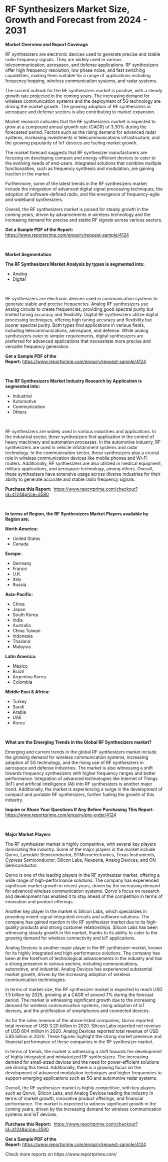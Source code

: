 <p><h1>RF Synthesizers Market Size, Growth and Forecast from 2024 - 2031</h1></p><p><strong>Market Overview and Report Coverage</strong></p>
<p><p>RF synthesizers are electronic devices used to generate precise and stable radio frequency signals. They are widely used in various telecommunication, aerospace, and defense applications. RF synthesizers offer high frequency resolution, low phase noise, and fast switching capabilities, making them suitable for a range of applications including frequency hopping, wireless communication systems, and radar systems.</p><p>The current outlook for the RF synthesizers market is positive, with a steady growth rate projected in the coming years. The increasing demand for wireless communication systems and the deployment of 5G technology are driving the market growth. The growing adoption of RF synthesizers in aerospace and defense sectors is also contributing to market expansion.</p><p>Market research indicates that the RF synthesizers market is expected to grow at a compound annual growth rate (CAGR) of 3.30% during the forecasted period. Factors such as the rising demand for advanced radar systems, increasing investments in telecommunications infrastructure, and the growing popularity of IoT devices are fueling market growth.</p><p>The market forecast suggests that RF synthesizer manufacturers are focusing on developing compact and energy-efficient devices to cater to the evolving needs of end-users. Integrated solutions that combine multiple functionalities, such as frequency synthesis and modulation, are gaining traction in the market.</p><p>Furthermore, some of the latest trends in the RF synthesizers market include the integration of advanced digital signal processing techniques, the adoption of software-defined radio, and the emergence of frequency-agile and wideband synthesizers.</p><p>Overall, the RF synthesizers market is poised for steady growth in the coming years, driven by advancements in wireless technology and the increasing demand for precise and stable RF signals across various sectors.</p></p>
<p><strong>Get a Sample PDF of the Report:</strong> <a href="https://www.reportprime.com/enquiry/request-sample/4124">https://www.reportprime.com/enquiry/request-sample/4124</a></p>
<p>&nbsp;</p>
<p><strong>Market Segmentation</strong></p>
<p><strong>The RF Synthesizers Market Analysis by types is segmented into:</strong></p>
<p><ul><li>Analog</li><li>Digital</li></ul></p>
<p>&nbsp;</p>
<p><p>RF synthesizers are electronic devices used in communication systems to generate stable and precise frequencies. Analog RF synthesizers use analog circuits to create frequencies, providing good spectral purity but limited tuning accuracy and flexibility. Digital RF synthesizers utilize digital processing techniques, offering high tuning accuracy and flexibility but poorer spectral purity. Both types find applications in various fields, including telecommunications, aerospace, and defense. While analog synthesizers cater to simpler requirements, digital synthesizers are preferred for advanced applications that necessitate more precise and versatile frequency generation.</p></p>
<p><strong>Get a Sample PDF of the Report:</strong>&nbsp;<a href="https://www.reportprime.com/enquiry/request-sample/4124">https://www.reportprime.com/enquiry/request-sample/4124</a></p>
<p>&nbsp;</p>
<p><strong>The RF Synthesizers Market Industry Research by Application is segmented into:</strong></p>
<p><ul><li>Industrial</li><li>Automotive</li><li>Communication</li><li>Others</li></ul></p>
<p>&nbsp;</p>
<p><p>RF synthesizers are widely used in various industries and applications. In the industrial sector, these synthesizers find application in the control of heavy machinery and automation processes. In the automotive industry, RF synthesizers are used in vehicle infotainment systems and radar technology. In the communication sector, these synthesizers play a crucial role in wireless communication devices like mobile phones and Wi-Fi routers. Additionally, RF synthesizers are also utilized in medical equipment, military applications, and aerospace technology, among others. Overall, these synthesizers have extensive usage across diverse industries for their ability to generate accurate and stable radio frequency signals.</p></p>
<p><strong>Purchase this Report:</strong>&nbsp; <a href="https://www.reportprime.com/checkout?id=4124&price=3590">https://www.reportprime.com/checkout?id=4124&price=3590</a></p>
<p>&nbsp;</p>
<p><strong>In terms of Region, the RF Synthesizers Market Players available by Region are:</strong></p>
<p>
    <p> <strong> North America: </strong>
        <ul>
            <li>United States</li>
            <li>Canada</li>
        </ul>
        </p> 
    <p> <strong> Europe: </strong>
        <ul>
            <li>Germany</li>
            <li>France</li>
            <li>U.K.</li>
            <li>Italy</li>
            <li>Russia</li>
        </ul>
        </p> 
    <p> <strong> Asia-Pacific: </strong>
        <ul>
            <li>China</li>
            <li>Japan</li>
            <li>South Korea</li>
            <li>India</li>
            <li>Australia</li>
            <li>China Taiwan</li>
            <li>Indonesia</li>
            <li>Thailand</li>
            <li>Malaysia</li>
        </ul>
        </p> 
    <p> <strong> Latin America: </strong>
        <ul>
            <li>Mexico</li>
            <li>Brazil</li>
            <li>Argentina Korea</li>
            <li>Colombia</li>
        </ul>
        </p> 
    <p> <strong> Middle East & Africa: </strong>
        <ul>
            <li>Turkey</li>
            <li>Saudi</li>
            <li>Arabia</li>
            <li>UAE</li>
            <li>Korea</li>
        </ul>
    </p>
    </p>
<p>&nbsp;</p>
<p><strong>What are the Emerging Trends in the Global RF Synthesizers market?</strong></p>
<p><p>Emerging and current trends in the global RF synthesizers market include the growing demand for wireless communication systems, increasing adoption of 5G technology, and the rising use of RF synthesizers in aerospace and defense industries. The market is also witnessing a shift towards frequency synthesizers with higher frequency ranges and better performance. Integration of advanced technologies like Internet of Things (IoT) and artificial intelligence (AI) into RF synthesizers is another major trend. Additionally, the market is experiencing a surge in the development of compact and portable RF synthesizers, further fueling the growth of this industry.</p></p>
<p><strong>Inquire or Share Your Questions If Any Before Purchasing This Report</strong>- <a href="https://www.reportprime.com/enquiry/pre-order/4124">https://www.reportprime.com/enquiry/pre-order/4124</a></p>
<p>&nbsp;</p>
<p><strong>Major Market Players</strong></p>
<p><p>The RF synthesizer market is highly competitive, with several key players dominating the industry. Some of the major players in the market include Qorvo, Lansdale Semiconductor, STMicroelectronics, Texas Instruments, Cypress Semiconductor, Silicon Labs, Nexperia, Analog Devices, and ON Semiconductor.</p><p>Qorvo is one of the leading players in the RF synthesizer market, offering a wide range of high-performance solutions. The company has experienced significant market growth in recent years, driven by the increasing demand for advanced wireless communication systems. Qorvo's focus on research and development has enabled it to stay ahead of the competition in terms of innovation and product offerings.</p><p>Another key player in the market is Silicon Labs, which specializes in providing mixed-signal integrated circuits and software solutions. The company has gained traction in the RF synthesizer market due to its high-quality products and strong customer relationships. Silicon Labs has been witnessing steady growth in the market, thanks to its ability to cater to the growing demand for wireless connectivity and IoT applications.</p><p>Analog Devices is another major player in the RF synthesizer market, known for its highly integrated and high-performance solutions. The company has been at the forefront of technological advancements in the industry and has a strong presence in various sectors, including communications, automotive, and industrial. Analog Devices has experienced substantial market growth, driven by the increasing adoption of wireless communication technologies.</p><p>In terms of market size, the RF synthesizer market is expected to reach USD 1.5 billion by 2025, growing at a CAGR of around 7% during the forecast period. The market is witnessing significant growth due to the increasing demand for wireless communication systems, rising adoption of IoT devices, and the proliferation of smartphones and connected devices.</p><p>As for the sales revenue of the above-listed companies, Qorvo reported total revenue of USD 3.20 billion in 2020. Silicon Labs reported net revenue of USD 804 million in 2020. Analog Devices reported total revenue of USD 5.85 billion in 2020. These figures highlight the strong market presence and financial performance of these companies in the RF synthesizer market.</p><p>In terms of trends, the market is witnessing a shift towards the development of highly integrated and miniaturized RF synthesizers. The increasing demand for small-sized devices and the need for power-efficient solutions are driving this trend. Additionally, there is a growing focus on the development of advanced modulation techniques and higher frequencies to support emerging applications such as 5G and automotive radar systems.</p><p>Overall, the RF synthesizer market is highly competitive, with key players such as Qorvo, Silicon Labs, and Analog Devices leading the industry in terms of market growth, innovative product offerings, and financial performance. The market is expected to witness significant growth in the coming years, driven by the increasing demand for wireless communication systems and IoT devices.</p></p>
<p><strong>Purchase this Report:</strong>&nbsp;&nbsp;<a href="https://www.reportprime.com/checkout?id=4124&price=3590">https://www.reportprime.com/checkout?id=4124&price=3590</a></p>
<p></p>
<p><strong>Get a Sample PDF of the Report:</strong>&nbsp;<a href="https://www.reportprime.com/enquiry/request-sample/4124">https://www.reportprime.com/enquiry/request-sample/4124</a></p>
<p>Check more reports on https://www.reportprime.com/</p>